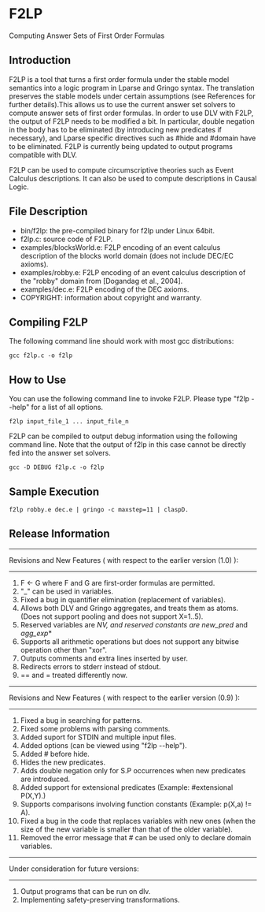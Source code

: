 # F2LP
Computing Answer Sets of First Order Formulas

## Introduction

F2LP is a tool that turns a first order formula under the stable model semantics into a logic program in Lparse and Gringo syntax. The translation preserves the stable models under certain assumptions (see References for further details).This allows us to use the current answer set solvers to compute answer sets of first order formulas. In order to use DLV with F2LP, the output of F2LP needs to be modified a bit. In particular, double negation in the body has to be eliminated (by introducing new predicates if necessary), and Lparse specific directives such as #hide and #domain have to be eliminated. F2LP is currently being updated to output programs compatible with DLV.

F2LP can be used to compute circumscriptive theories such as Event Calculus descriptions. It can also be used to compute descriptions in Causal Logic.

## File Description
* bin/f2lp: the pre-compiled binary for f2lp under Linux 64bit.
* f2lp.c: source code of F2LP.
* examples/blocksWorld.e: F2LP encoding of an event calculus description of the blocks world domain (does not include DEC/EC axioms).
* examples/robby.e: F2LP encoding of an event calculus description of the "robby" domain from [Dogandag et al., 2004].
* examples/dec.e: F2LP encoding of the DEC axioms.
* COPYRIGHT: information about copyright and warranty.

## Compiling F2LP
The following command line should work with most gcc distributions:
```
gcc f2lp.c -o f2lp
```

## How to Use
You can use the following command line to invoke F2LP. Please type "f2lp --help" for a list of all options.
```
f2lp input_file_1 ... input_file_n
```
F2LP can be compiled to output debug information using the following command line. Note that the output of f2lp in this case cannot be directly fed into the answer set solvers.
```
gcc -D DEBUG f2lp.c -o f2lp
```

## Sample Execution
```
f2lp robby.e dec.e | gringo -c maxstep=11 | claspD.
```

## Release Information
*************************************************************************
Revisions and New Features ( with respect to the earlier version (1.0) ):
**************************************************************************
1. F <- G where F and G are first-order formulas are permitted.
2. "_" can be used in variables.
3. Fixed a bug in quantifier elimination (replacement of variables).
4. Allows both DLV and Gringo aggregates, and treats them as atoms.
   (Does not support pooling and does not support X=1..5).
5. Reserved variables are _NV_*, and reserved constants are _new_pred_* and
   _agg_exp_*
6. Supports all arithmetic operations but does not support any bitwise
   operation other than "xor".
7. Outputs comments and extra lines inserted by user.
8. Redirects errors to stderr instead of stdout.
9. == and = treated differently now.


*************************************************************************
Revisions and New Features ( with respect to the earlier version (0.9) ):
*************************************************************************
1. Fixed a bug in searching for patterns.
2. Fixed some problems with parsing comments.
3. Added suport for STDIN and multiple input files.
4. Added options (can be viewed using "f2lp --help").
5. Added # before hide.
6. Hides the new predicates.
7. Adds double negation only for S.P occurrences when new predicates are introduced.
9. Added support for extensional predicates (Example: #extensional P(X,Y).)
10. Supports comparisons involving function constants (Example: p(X,a) != A). 
11. Fixed a bug in the code that replaces variables with new ones 
    (when the size of the new variable is smaller than that of the older variable).
12. Removed the error message that # can be used only to declare domain variables. 

****************************************
Under consideration for future versions:
****************************************
1. Output programs that can be run on dlv.
2. Implementing safety-preserving transformations.
